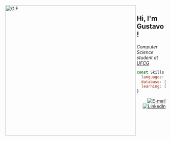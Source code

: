 <img align='left' alt='GIF' src='https://i.pinimg.com/originals/2b/cc/90/2bcc903971681f880dd16b8328a7aa09.gif' width='410' />


<h2> Hi, I'm Gustavo! </h2>

<p>
  <em>Computer Science student at <a href="https://portal.ufcg.edu.br/">UFCG</a></em>
</p>

```Javascript
const Skills = {
  languages: ["Python", "Java", "JavaScript", "HTML", "CSS"],
  database: ["PostgreSQL"],
  learning: ["JavaScript"]
}
```

<div align='right'>
  <a href='mailto:gustavo.gambarra@ccc.ufcg.edu.br'>
      <img alt='E-mail' src='https://img.shields.io/badge/email-424B54.svg?&style=for-the-badge&logo=Gmail&logoColor=FFFFFF&color=424B54' title='E-mail'>
    </a>
  <a href='https://www.linkedin.com/in/gustavo-gambarra-515799212/'>
      <img alt='LinkedIn' src='https://img.shields.io/badge/LinkedIn-424B54.svg?&style=for-the-badge&logo=LinkedIn&logoColor=FFFFFF&color=424B54'  title='LinkedIn'>
    </a>
  </div>
    
<!--
**gustavogambarra/gustavogambarra** is a ✨ _special_ ✨ repository because its `README.md` (this file) appears on your GitHub profile.

Here are some ideas to get you started:

- 🔭 I’m currently working on ...
- 🌱 I’m currently learning ...
- 👯 I’m looking to collaborate on ...
- 🤔 I’m looking for help with ...
- 💬 Ask me about ...
- 📫 How to reach me: ...
- 😄 Pronouns: ...
- ⚡ Fun fact: ...
-->
